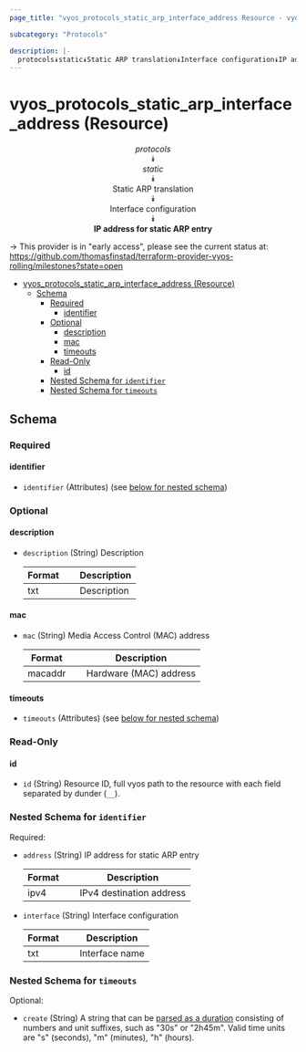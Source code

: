 ```yaml
---
page_title: "vyos_protocols_static_arp_interface_address Resource - vyos"

subcategory: "Protocols"

description: |-
  protocols⯯static⯯Static ARP translation⯯Interface configuration⯯IP address for static ARP entry
---
```


# vyos_protocols_static_arp_interface_address (Resource)
<center>

*protocols*  
⯯  
*static*  
⯯  
Static ARP translation  
⯯  
Interface configuration  
⯯  
**IP address for static ARP entry**


</center>

-> This provider is in "early access", please see the current status at: https://github.com/thomasfinstad/terraform-provider-vyos-rolling/milestones?state=open

<!--TOC-->

- [vyos_protocols_static_arp_interface_address (Resource)](#vyos_protocols_static_arp_interface_address-resource)
  - [Schema](#schema)
    - [Required](#required)
      - [identifier](#identifier)
    - [Optional](#optional)
      - [description](#description)
      - [mac](#mac)
      - [timeouts](#timeouts)
    - [Read-Only](#read-only)
      - [id](#id)
    - [Nested Schema for `identifier`](#nested-schema-for-identifier)
    - [Nested Schema for `timeouts`](#nested-schema-for-timeouts)

<!--TOC-->

<!-- schema generated by tfplugindocs -->
## Schema

### Required

#### identifier
- `identifier` (Attributes) (see [below for nested schema](#nestedatt--identifier))

### Optional

#### description
- `description` (String) Description

    |  Format  &emsp;|  Description  |
    |----------|---------------|
    |  txt     &emsp;|  Description  |
#### mac
- `mac` (String) Media Access Control (MAC) address

    |  Format   &emsp;|  Description             |
    |-----------|--------------------------|
    |  macaddr  &emsp;|  Hardware (MAC) address  |
#### timeouts
- `timeouts` (Attributes) (see [below for nested schema](#nestedatt--timeouts))

### Read-Only

#### id
- `id` (String) Resource ID, full vyos path to the resource with each field separated by dunder (`__`).

<a id="nestedatt--identifier"></a>
### Nested Schema for `identifier`

Required:

- `address` (String) IP address for static ARP entry

    |  Format  &emsp;|  Description               |
    |----------|----------------------------|
    |  ipv4    &emsp;|  IPv4 destination address  |
- `interface` (String) Interface configuration

    |  Format  &emsp;|  Description     |
    |----------|------------------|
    |  txt     &emsp;|  Interface name  |


<a id="nestedatt--timeouts"></a>
### Nested Schema for `timeouts`

Optional:

- `create` (String) A string that can be [parsed as a duration](https://pkg.go.dev/time#ParseDuration) consisting of numbers and unit suffixes, such as &#34;30s&#34; or &#34;2h45m&#34;. Valid time units are &#34;s&#34; (seconds), &#34;m&#34; (minutes), &#34;h&#34; (hours).

